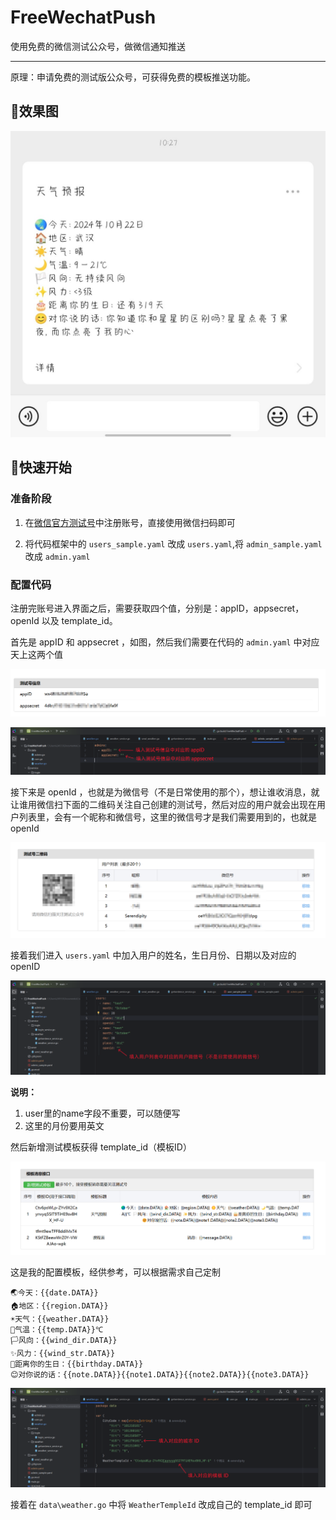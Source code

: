 # FreeWechatPush

使用免费的微信测试公众号，做微信通知推送

---

原理：申请免费的测试版公众号，可获得免费的模板推送功能。

## 🔎效果图

![img1](https://github.com/Serendipity565/FreeWechatPush/blob/main/img/img.jpg)

## 🚀快速开始

### 准备阶段

1. 在[微信官方测试号](https://mp.weixin.qq.com/debug/cgi-bin/sandbox?t=sandbox/login)中注册账号，直接使用微信扫码即可

2. 将代码框架中的 `users_sample.yaml` 改成 `users.yaml`,将 `admin_sample.yaml` 改成 `admin.yaml`

### 配置代码

注册完账号进入界面之后，需要获取四个值，分别是：appID，appsecret，openId 以及 template_id。

首先是 appID 和 appsecret ，如图，然后我们需要在代码的 `admin.yaml` 中对应天上这两个值

![img2](https://github.com/Serendipity565/FreeWechatPush/blob/main/img/img2.png)

![img5](https://github.com/Serendipity565/FreeWechatPush/blob/main/img/img5.png)

接下来是 openId ，也就是为微信号（不是日常使用的那个），想让谁收消息，就让谁用微信扫下面的二维码关注自己创建的测试号，然后对应的用户就会出现在用户列表里，会有一个昵称和微信号，这里的微信号才是我们需要用到的，也就是 openId

![img3](https://github.com/Serendipity565/FreeWechatPush/blob/main/img/img3.png)

接着我们进入 `users.yaml` 中加入用户的姓名，生日月份、日期以及对应的 openID

![img6](https://github.com/Serendipity565/FreeWechatPush/blob/main/img/img6.png)

**说明：**

1. user里的name字段不重要，可以随便写
2. 这里的月份要用英文

然后新增测试模板获得 template_id（模板ID）

![img4](https://github.com/Serendipity565/FreeWechatPush/blob/main/img/img4.png)

这是我的配置模板，经供参考，可以根据需求自己定制

```text
🌏今天：{{date.DATA}}
🏠地区：{{region.DATA}}
☀️天气：{{weather.DATA}}
🌙气温：{{temp.DATA}}℃
🏳️风向：{{wind_dir.DATA}}
✨风力：{{wind_str.DATA}}
🎂距离你的生日：{{birthday.DATA}}
😊对你说的话：{{note.DATA}}{{note1.DATA}}{{note2.DATA}}{{note3.DATA}}
```

![img7](https://github.com/Serendipity565/FreeWechatPush/blob/main/img/img7.png)

接着在 `data\weather.go` 中将 `WeatherTempleId` 改成自己的 template_id 即可
